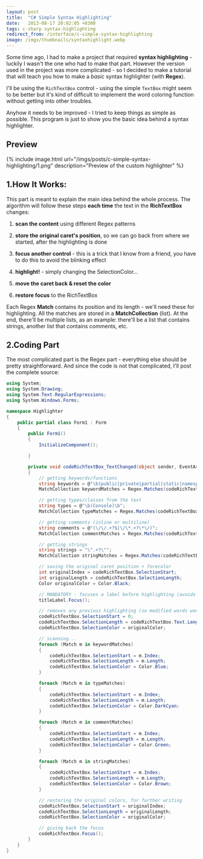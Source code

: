 ```yaml
---
layout: post
title:  "C# Simple Syntax Highlighting"
date:   2013-08-17 20:02:05 +0300
tags: c-sharp syntax-highlighting
redirect_from: /interface/c-simple-syntax-highlighting
image: /imgs/thumbnails/syntaxhighlight.webp
---
```


Some time ago, I had to make a project that required **syntax highlighting** - luckily I wasn't the one who had to make that part. However the version used in the project was more complicated - so I decided to make a tutorial that will teach you how to make a _basic_ syntax highlighter (with **Regex**).

I'll be using the `RichTextBox` control - using the simple `TextBox` might seem to be better but it's kind of difficult to implement the word coloring function without getting into other troubles.

Anyhow it needs to be improved - I tried to keep things as simple as possible. This program is just to show you the basic idea behind a syntax highlighter.

## Preview

{% include image.html url="/imgs/posts/c-simple-syntax-highlighting/1.png" description="Preview of the custom highlighter" %}

## 1.How It Works:

This part is meant to explain the main idea behind the whole process. The algorithm will follow these steps **each time** the text in the **RichTextBox** changes:

1) **scan the content** using different Regex patterns

2) **store the original caret's position**, so we can go back from where we started, after the highlighting is done

3) **focus another control** - this is a trick that I know from a friend, you have to do this to avoid the blinking effect

4) **highlight!** - simply changing the SelectionColor...

5) **move the caret back & reset the color**

6) **restore focus** to the RichTextBox

Each Regex **Match** contains its position and its length - we'll need these for highlighting. All the matches are stored in a **MatchCollection** (list). At the end, there'll be multiple lists, as an example: there'll be a list that contains strings, another list that contains comments, etc.

## 2.Coding Part

The most complicated part is the Regex part - everything else should be pretty straightforward. And since the code is not that complicated, I'll post the complete source:

```csharp
using System;
using System.Drawing;
using System.Text.RegularExpressions;
using System.Windows.Forms;

namespace Highlighter
{
    public partial class Form1 : Form
    {
        public Form1()
        {
            InitializeComponent();

        }

        private void codeRichTextBox_TextChanged(object sender, EventArgs e)
        {
            // getting keywords/functions
            string keywords = @"\b(public|private|partial|static|namespace|class|using|void|foreach|in)\b";
            MatchCollection keywordMatches = Regex.Matches(codeRichTextBox.Text, keywords);

            // getting types/classes from the text 
            string types = @"\b(Console)\b";
            MatchCollection typeMatches = Regex.Matches(codeRichTextBox.Text, types);

            // getting comments (inline or multiline)
            string comments = @"(\/\/.+?$|\/\*.+?\*\/)";   
            MatchCollection commentMatches = Regex.Matches(codeRichTextBox.Text, comments, RegexOptions.Multiline);

            // getting strings
            string strings = "\".+?\"";
            MatchCollection stringMatches = Regex.Matches(codeRichTextBox.Text, strings);

            // saving the original caret position + forecolor
            int originalIndex = codeRichTextBox.SelectionStart;
            int originalLength = codeRichTextBox.SelectionLength;
            Color originalColor = Color.Black;

            // MANDATORY - focuses a label before highlighting (avoids blinking)
            titleLabel.Focus();

            // removes any previous highlighting (so modified words won't remain highlighted)
            codeRichTextBox.SelectionStart = 0;
            codeRichTextBox.SelectionLength = codeRichTextBox.Text.Length;
            codeRichTextBox.SelectionColor = originalColor;

            // scanning...
            foreach (Match m in keywordMatches)
            {
                codeRichTextBox.SelectionStart = m.Index;
                codeRichTextBox.SelectionLength = m.Length;
                codeRichTextBox.SelectionColor = Color.Blue;
            }

            foreach (Match m in typeMatches)
            {
                codeRichTextBox.SelectionStart = m.Index;
                codeRichTextBox.SelectionLength = m.Length;
                codeRichTextBox.SelectionColor = Color.DarkCyan;
            }

            foreach (Match m in commentMatches)
            {
                codeRichTextBox.SelectionStart = m.Index;
                codeRichTextBox.SelectionLength = m.Length;
                codeRichTextBox.SelectionColor = Color.Green;
            }

            foreach (Match m in stringMatches)
            {
                codeRichTextBox.SelectionStart = m.Index;
                codeRichTextBox.SelectionLength = m.Length;
                codeRichTextBox.SelectionColor = Color.Brown;
            }

            // restoring the original colors, for further writing
            codeRichTextBox.SelectionStart = originalIndex;
            codeRichTextBox.SelectionLength = originalLength;
            codeRichTextBox.SelectionColor = originalColor;

            // giving back the focus
            codeRichTextBox.Focus();
        }
    }
}
```